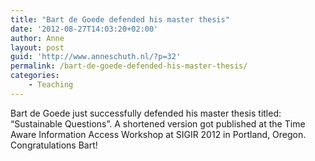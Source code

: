 ```yaml
---
title: "Bart de Goede defended his master thesis"
date: '2012-08-27T14:03:20+02:00'
author: Anne
layout: post
guid: 'http://www.anneschuth.nl/?p=32'
permalink: /bart-de-goede-defended-his-master-thesis/
categories:
    - Teaching
---
```


Bart de Goede just successfully defended his master thesis titled: “Sustainable Questions”. A shortened version got
published at the Time Aware Information Access Workshop at SIGIR 2012 in Portland, Oregon. Congratulations Bart!
